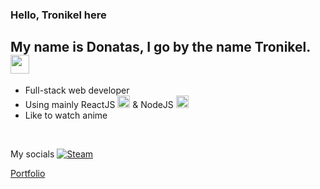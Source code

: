 ### Hello, Tronikel here

## My name is Donatas, I go by the name Tronikel. <img src="https://user-images.githubusercontent.com/56039679/121783172-ebc4e280-cbb5-11eb-956b-f7a2a701c1a7.gif" width="30px">
- Full-stack web developer 
- Using mainly ReactJS <img src="https://user-images.githubusercontent.com/56039679/121782774-e23a7b00-cbb3-11eb-911e-10826cbda96e.png" width="20px"> & NodeJS <img src="https://user-images.githubusercontent.com/56039679/121782840-3f363100-cbb4-11eb-9787-5d0112b985ee.png" width="20px">
- Like to watch anime

</br>

My socials [![Steam][1.2]][1]

[1.2]: https://user-images.githubusercontent.com/56039679/121783022-4578dd00-cbb5-11eb-8430-50cc83e21f3c.png
[1]: https://steamcommunity.com/id/tronikel

[Portfolio](https://tronikel.com)
